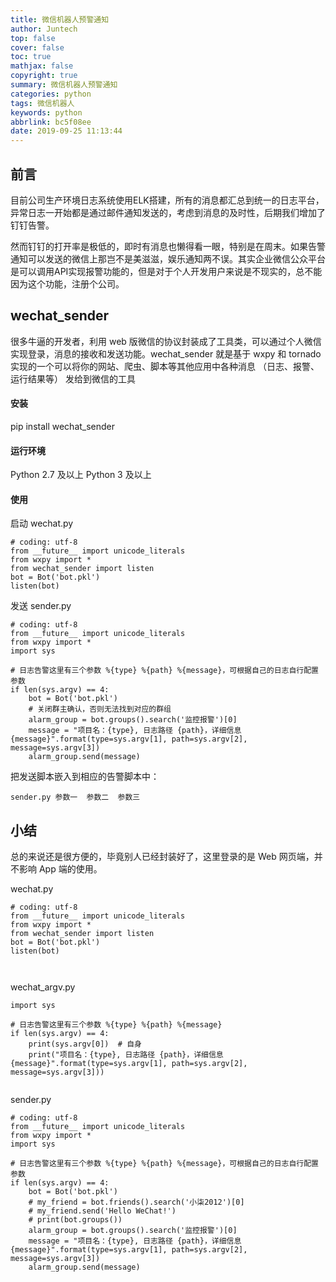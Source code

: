 ```yaml
---
title: 微信机器人预警通知
author: Juntech
top: false
cover: false
toc: true
mathjax: false
copyright: true
summary: 微信机器人预警通知
categories: python
tags: 微信机器人
keywords: python
abbrlink: bc5f08ee
date: 2019-09-25 11:13:44
---
```


## 前言

目前公司生产环境日志系统使用ELK搭建，所有的消息都汇总到统一的日志平台，异常日志一开始都是通过邮件通知发送的，考虑到消息的及时性，后期我们增加了钉钉告警。

然而钉钉的打开率是极低的，即时有消息也懒得看一眼，特别是在周末。如果告警通知可以发送的微信上那岂不是美滋滋，娱乐通知两不误。其实企业微信公众平台是可以调用API实现报警功能的，但是对于个人开发用户来说是不现实的，总不能因为这个功能，注册个公司。



## wechat_sender

很多牛逼的开发者，利用 web 版微信的协议封装成了工具类，可以通过个人微信实现登录，消息的接收和发送功能。wechat_sender 就是基于 wxpy 和 tornado 实现的一个可以将你的网站、爬虫、脚本等其他应用中各种消息 （日志、报警、运行结果等） 发给到微信的工具

#### 安装

pip install wechat_sender

#### 运行环境

Python 2.7 及以上 Python 3 及以上

#### 使用

启动 wechat.py

```
# coding: utf-8
from __future__ import unicode_literals
from wxpy import *
from wechat_sender import listen
bot = Bot('bot.pkl')
listen(bot)
```

发送 sender.py

```
# coding: utf-8
from __future__ import unicode_literals
from wxpy import *
import sys

# 日志告警这里有三个参数 %{type} %{path} %{message}，可根据自己的日志自行配置参数
if len(sys.argv) == 4:
    bot = Bot('bot.pkl')
    # 关闭群主确认，否则无法找到对应的群组
    alarm_group = bot.groups().search('监控报警')[0]
    message = "项目名：{type}, 日志路径 {path}，详细信息 {message}".format(type=sys.argv[1], path=sys.argv[2], message=sys.argv[3])
    alarm_group.send(message)
```

把发送脚本嵌入到相应的告警脚本中：

```
sender.py 参数一  参数二  参数三
```

## 小结

总的来说还是很方便的，毕竟别人已经封装好了，这里登录的是 Web 网页端，并不影响 App 端的使用。

wechat.py
```
# coding: utf-8
from __future__ import unicode_literals
from wxpy import *
from wechat_sender import listen
bot = Bot('bot.pkl')
listen(bot)



```
wechat_argv.py
```
import sys

# 日志告警这里有三个参数 %{type} %{path} %{message}
if len(sys.argv) == 4:
    print(sys.argv[0])  # 自身
    print("项目名：{type}, 日志路径 {path}，详细信息 {message}".format(type=sys.argv[1], path=sys.argv[2], message=sys.argv[3]))


```

sender.py
```
# coding: utf-8
from __future__ import unicode_literals
from wxpy import *
import sys

# 日志告警这里有三个参数 %{type} %{path} %{message}，可根据自己的日志自行配置参数
if len(sys.argv) == 4:
    bot = Bot('bot.pkl')
    # my_friend = bot.friends().search('小柒2012')[0]
    # my_friend.send('Hello WeChat!')
    # print(bot.groups())
    alarm_group = bot.groups().search('监控报警')[0]
    message = "项目名：{type}, 日志路径 {path}，详细信息 {message}".format(type=sys.argv[1], path=sys.argv[2], message=sys.argv[3])
    alarm_group.send(message)


```